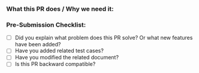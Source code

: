 ### What this PR does / Why we need it:
<!--- Why is this change required? What problem does it solve? -->
<!--- If it fixes an open issue, please link to the issue here. -->

### Pre-Submission Checklist:

<!--
Please follow the Requirements:
1. Use Draft if the PR is not ready to be reviewed
2. Test cases is recommended for the feat/fix PR
3. Doc is required for the feat PR
4. Use a new commit to resolve review instead of `push -f`
5. Use "request review" to notify the reviewer once you have resolved the review
-->

* [ ] Did you explain what problem does this PR solve? Or what new features have been added?
* [ ] Have you added related test cases?
* [ ] Have you modified the related document?
* [ ] Is this PR backward compatible? 